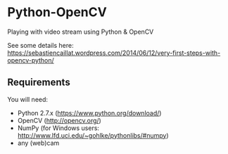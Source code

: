 Python-OpenCV
=============

Playing with video stream using Python &amp; OpenCV

See some details here: https://sebastiencaillat.wordpress.com/2014/06/12/very-first-steps-with-opencv-python/

## Requirements

You will need:
- Python 2.7.x (https://www.python.org/download/)
- OpenCV (http://opencv.org/)
- NumPy (for Windows users: http://www.lfd.uci.edu/~gohlke/pythonlibs/#numpy)
- any (web)cam

